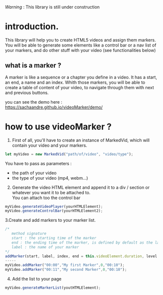 
*Warning* : This library is still under construction
# introduction.
This library will help you to create HTML5 videos and assign them markers. You will be able to generate some elements like a control bar or a nav list of your markers, and do other stuff with your video (see functionalities below)

## what is a marker ?
A marker is like a sequence or a chapter you define in a video. It has a start, an end, a name and an index. Whith those markers, you will be able to create a table of content of your video, to navigate through them with next and previous buttons.

you can see the demo here : https://sachaandre.github.io/videoMarker/demo/

# how to use videoMarker ?
1. First of all, you'll have to create an instance of MarkedVid, which will contain your video and your markers.
```javascript
let myVideo = new MarkedVid("path/of/video", "video/type");
``` 
You have to pass as parameters :
  - the path of your video
  - the type of your video (mp4, webm...)
  
2. Generate the video HTML element and append it to a div / section or whatever you want it to be attached to.  
  You can attach too the control bar
```javascript
myVideo.generateVideoPlayer(yourHTMLElement);
myVideo.generateControlBar(yourHTMLElement2);
```
 3.Create and add markers to your marker list.  
 ```javascript
 /* 
    method signature
    start : the starting time of the marker
    end : the ending time of the marker, is defined by default as the last second of your video element
    label : the name of your marker
 */
 addMarker(start, label, index, end = this.videoElement.duration, level = 1);
 -----
 myVideo.addMarker("00:00","My first Marker",0,"00:10");
 myVideo.addMarker("00:11","My second Marker",0,"00:10");
 ```
 4. Add the list to your page
 ```javascript
 myVideo.generateMarkerList(youtHTMLElement);
 ```
